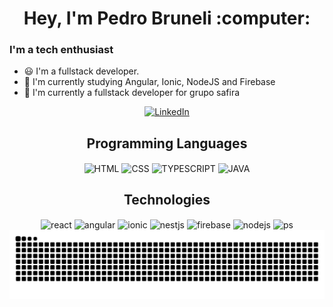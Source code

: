 <div align="center">
  <h1>Hey, I'm Pedro Bruneli :computer:</h1>
</div>

### I'm a tech enthusiast

- 😃 I'm a fullstack developer.
- 📖 I'm currently studying Angular, Ionic, NodeJS and Firebase
- 🏢 I'm currently a fullstack developer for grupo safira


<p align="center">
  <a href="https://www.linkedin.com/in/pedrobruneli/"><img alt="LinkedIn" src="https://img.shields.io/badge/linkedin-%230077B5.svg?style=for-the-badge&logo=linkedin&logoColor=white" /></a>
 
</p>

<div align="center">
  <h2>Programming Languages</h2>
  <img align="center" alt="HTML" height="40" width"40" src="https://cdn.jsdelivr.net/gh/devicons/devicon/icons/html5/html5-original.svg">
  <img align="center" alt="CSS" height="40" width"40" src="https://cdn.jsdelivr.net/gh/devicons/devicon/icons/css3/css3-original.svg">
  <img align="center" alt="TYPESCRIPT" height="40" width"40" src="https://cdn.jsdelivr.net/gh/devicons/devicon/icons/typescript/typescript-original.svg" />
  <img align="center" alt="JAVA" height="40" width"40" src="https://cdn.jsdelivr.net/gh/devicons/devicon/icons/java/java-original.svg"> 
</div>
<div align="center">
  <h2>Technologies</h2>
  <img align="center" alt="react" height="40" width"40" src="https://cdn.jsdelivr.net/gh/devicons/devicon/icons/react/react-original.svg">
  <img align="center" alt="angular" height="40" width"40" src="https://cdn.jsdelivr.net/gh/devicons/devicon/icons/angularjs/angularjs-original.svg">
  <img align="center" alt="ionic" height="40" width"40" src="https://cdn.jsdelivr.net/gh/devicons/devicon/icons/ionic/ionic-original.svg">
  <img align="center" alt="nestjs" height="40" width"40" src="https://cdn.jsdelivr.net/gh/devicons/devicon/icons/nestjs/nestjs-plain.svg">
  <img align="center" alt="firebase" height="40" width"40" src="https://cdn.jsdelivr.net/gh/devicons/devicon/icons/firebase/firebase-plain.svg">
  <img align="center" alt="nodejs" height="40" width"40" src="https://cdn.jsdelivr.net/gh/devicons/devicon/icons/nodejs/nodejs-original.svg">
  <img align="center" alt="ps" height="40" width"40" src="https://cdn.jsdelivr.net/gh/devicons/devicon/icons/spring/spring-original.svg">
</div>

<div align="center">
  <picture>
    <source media="(prefers-color-scheme: dark)" srcset="https://raw.githubusercontent.com/pedrobruneli/pedrobruneli/output/github-contribution-grid-snake-dark.svg" />
    <source media="(prefers-color-scheme: light)" srcset="https://raw.githubusercontent.com/pedrobruneli/pedrobruneli/output/github-contribution-grid-snake.svg" />
    <img alt="github-snake" src="https://raw.githubusercontent.com/pedrobruneli/pedrobruneli/output/github-contribution-grid-snake.svg" />
  </picture>
</div>
